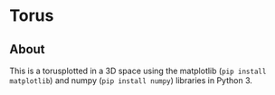 # Torus

## About

This is a torusplotted in a 3D space using the matplotlib (`pip install matplotlib`) and numpy (`pip install numpy`) libraries in Python 3.
